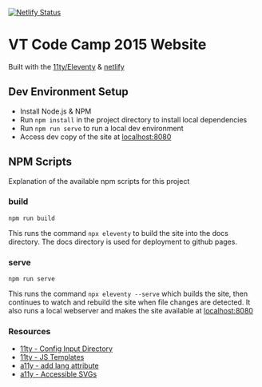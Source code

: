 [![Netlify Status](https://api.netlify.com/api/v1/badges/ea7333eb-f9bf-4c2c-b979-69f0c5f8d5c3/deploy-status)](https://app.netlify.com/sites/vtcodecamp2015/deploys)

# VT Code Camp 2015 Website

Built with the [11ty/Eleventy](https://www.11ty.io) & [netlify](https://app.netlify.com/)

## Dev Environment Setup

* Install Node.js & NPM
* Run `npm install` in the project directory to install local dependencies
* Run `npm run serve` to run a local dev environment
* Access dev copy of the site at [localhost:8080](http://localhost:8080)


## NPM Scripts

Explanation of the available npm scripts for this project

### build

`npm run build`

This runs the command `npx eleventy` to build the site into the docs 
directory.  The docs directory is used for deployment to github pages.

### serve

`npm run serve`

This runs the command `npx eleventy --serve` which builds the site, then 
continues to watch and rebuild the site when file changes are detected. 
It also runs a local webserver and makes the site available at 
[localhost:8080](http://localhost:8080)

### Resources

* [11ty - Config Input Directory](https://www.11ty.io/docs/config/#input-directory)
* [11ty - JS Templates](https://www.11ty.io/docs/languages/javascript/)
* [a11y - add lang attribute](https://dequeuniversity.com/rules/axe/3.1/html-has-lang?application=lighthouse)
* [a11y - Accessible SVGs](https://css-tricks.com/accessible-svgs/)
